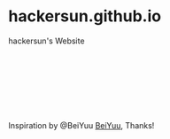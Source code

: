 hackersun.github.io
===================

hackersun's Website
<br />
<br />
<br />
<br />
<br />
<br />
<br />
<br />
<br />
Inspiration by @BeiYuu [BeiYuu](http://beiyuu.com), Thanks!
